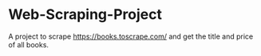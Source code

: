 # Web-Scraping-Project
A project to scrape https://books.toscrape.com/ and get the title and price of all books. 
